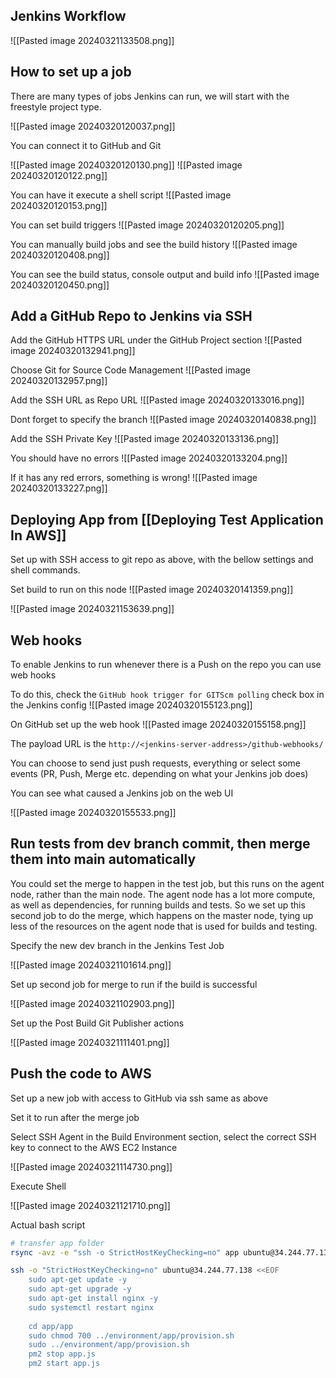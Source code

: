 
## Jenkins Workflow

![[Pasted image 20240321133508.png]]

## How to set up a job

There are many types of jobs Jenkins can run, we will start with the freestyle project type.

![[Pasted image 20240320120037.png]]

You can connect it to GitHub and Git

![[Pasted image 20240320120130.png]]
![[Pasted image 20240320120122.png]]

You can have it execute a shell script
![[Pasted image 20240320120153.png]]

You can set build triggers
![[Pasted image 20240320120205.png]]

You can manually build jobs and see the build history
![[Pasted image 20240320120408.png]]

You can see the build status, console output and build info
![[Pasted image 20240320120450.png]]

## Add a GitHub Repo to Jenkins via SSH

Add the GitHub HTTPS URL under the GitHub Project section
![[Pasted image 20240320132941.png]]

Choose Git for Source Code Management
![[Pasted image 20240320132957.png]]

Add the SSH URL as Repo URL
![[Pasted image 20240320133016.png]]

Dont forget to specify the branch
![[Pasted image 20240320140838.png]]

Add the SSH Private Key
![[Pasted image 20240320133136.png]]

You should have no errors
![[Pasted image 20240320133204.png]]

If it has any red errors, something is wrong!
![[Pasted image 20240320133227.png]]

## Deploying App from [[Deploying Test Application In AWS]]

Set up with SSH access to git repo as above, with the bellow settings and shell commands.

Set build to run on this node
![[Pasted image 20240320141359.png]]

![[Pasted image 20240321153639.png]]



## Web hooks

To enable Jenkins to run whenever there is a Push on the repo you can use web hooks

To do this, check the ``GitHub hook trigger for GITScm polling`` check box in the Jenkins config
![[Pasted image 20240320155123.png]]

On GitHub set up the web hook
![[Pasted image 20240320155158.png]]

The payload URL is the ``http://<jenkins-server-address>/github-webhooks/``

You can choose to send just push requests, everything or select some events (PR, Push, Merge etc. depending on what your Jenkins job does)

You can see what caused a Jenkins job on the web UI

![[Pasted image 20240320155533.png]]


## Run tests from dev branch commit, then merge them into main automatically

You could set the merge to happen in the test job, but this runs on the agent node, rather than the main node. The agent node has a lot more compute, as well as dependencies, for running builds and tests. So we set up this second job to do the merge, which happens on the master node, tying up less of the resources on the agent node that is used for builds and testing.

Specify the new dev branch in the Jenkins Test Job

![[Pasted image 20240321101614.png]]

Set up second job for merge to run if the build is successful

![[Pasted image 20240321102903.png]]

Set up the Post Build Git Publisher actions

![[Pasted image 20240321111401.png]]

## Push the code to AWS

Set up a new job with access to GitHub via ssh same as above

Set it to run after the merge job

Select SSH Agent in the Build Environment section, select the correct SSH key to connect to the AWS EC2 Instance

![[Pasted image 20240321114730.png]]

Execute Shell

![[Pasted image 20240321121710.png]]

Actual bash script

```bash
# transfer app folder
rsync -avz -e "ssh -o StrictHostKeyChecking=no" app ubuntu@34.244.77.138:~/

ssh -o "StrictHostKeyChecking=no" ubuntu@34.244.77.138 <<EOF
	sudo apt-get update -y
    sudo apt-get upgrade -y
    sudo apt-get install nginx -y
    sudo systemctl restart nginx
    
    cd app/app
    sudo chmod 700 ../environment/app/provision.sh
    sudo ../environment/app/provision.sh
    pm2 stop app.js
    pm2 start app.js
```

